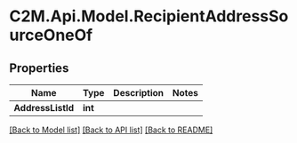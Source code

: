 # C2M.Api.Model.RecipientAddressSourceOneOf

## Properties

Name | Type | Description | Notes
------------ | ------------- | ------------- | -------------
**AddressListId** | **int** |  | 

[[Back to Model list]](../../README.md#documentation-for-models) [[Back to API list]](../../README.md#documentation-for-api-endpoints) [[Back to README]](../../README.md)

